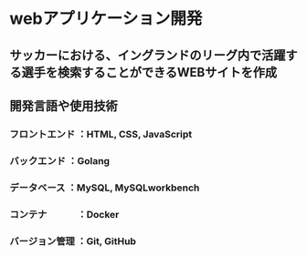 # webアプリケーション開発
## サッカーにおける、イングランドのリーグ内で活躍する選手を検索することができるWEBサイトを作成

## 開発言語や使用技術
### フロントエンド      ：HTML, CSS, JavaScript
### バックエンド       ：Golang
### データベース      ：MySQL, MySQLworkbench
### コンテナ        　　　：Docker
### バージョン管理     ：Git, GitHub